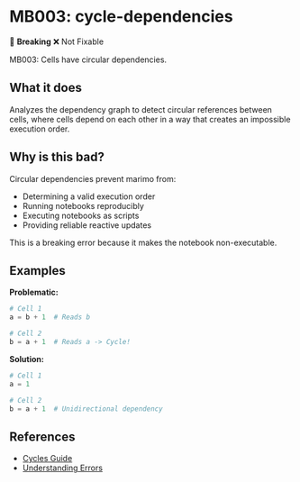 # MB003: cycle-dependencies

🚨 **Breaking** ❌ Not Fixable

MB003: Cells have circular dependencies.

## What it does

Analyzes the dependency graph to detect circular references between cells,
where cells depend on each other in a way that creates an impossible
execution order.

## Why is this bad?

Circular dependencies prevent marimo from:
- Determining a valid execution order
- Running notebooks reproducibly
- Executing notebooks as scripts
- Providing reliable reactive updates

This is a breaking error because it makes the notebook non-executable.

## Examples

**Problematic:**
```python
# Cell 1
a = b + 1  # Reads b

# Cell 2
b = a + 1  # Reads a -> Cycle!
```

**Solution:**
```python
# Cell 1
a = 1

# Cell 2
b = a + 1  # Unidirectional dependency
```

## References

- [Cycles Guide](https://docs.marimo.io/guides/understanding_errors/cycles/)
- [Understanding Errors](https://docs.marimo.io/guides/understanding_errors/)

